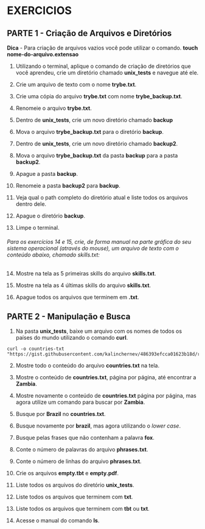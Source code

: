# EXERCICIOS

## PARTE 1 - Criação de Arquivos e Diretórios
 **Dica** - Para criação de arquivos vazios você pode utilizar o comando. **touch nome-do-arquivo.extensao**
1. Utilizando o terminal, aplique o comando de criação de diretórios que você aprendeu, crie um diretório chamado **unix_tests** e navegue até ele.

2. Crie um arquivo de texto com o nome **trybe.txt**.

3. Crie uma cópia do arquivo **trybe.txt** com nome **trybe_backup.txt**.

4. Renomeie o arquivo **trybe.txt**.

5. Dentro de **unix_tests**, crie um novo diretório chamado **backup**

6. Mova o arquivo **trybe_backup.txt** para o diretório **backup**.

7. Dentro de **unix_tests**, crie um novo diretório chamado **backup2**.

8. Mova o arquivo **trybe_backup.txt** da pasta **backup** para a pasta **backup2**.

9. Apague a pasta **backup**.

10. Renomeie a pasta **backup2** para **backup**.

11. Veja qual o path completo do diretório atual e liste todos os arquivos dentro dele.

12. Apague o diretório **backup**.

13. Limpe o terminal.

###### Para os exercícios 14 e 15, crie, de forma manual na parte gráfica do seu sistema operacional (através do mouse), um arquivo de texto com o conteúdo abaixo, chamado skills.txt:

14. Mostre na tela as 5 primeiras skills do arquivo **skills.txt**.

15. Mostre na tela as 4 últimas skills do arquivo **skills.txt**.

16. Apague todos os arquivos que terminem em **.txt**.



## PARTE 2 - Manipulação e Busca

1. Na pasta **unix_tests**, baixe um arquivo com os nomes de todos os países do mundo utilizando o comando **curl**.
```
curl -o countries-txt "https://gist.githubusercontent.com/kalinchernev/486393efcca01623b18d/raw/daa24c9fea66afb7d68f8d69f0c4b8eeb9406e83/countries"
```

2. Mostre todo o conteúdo do arquivo **countries.txt** na tela.

3. Mostre o conteúdo de **countries.txt**, página por página, até encontrar a **Zambia**.

4. Mostre novamente o conteúdo de **countries.txt** página por página, mas agora utilize um comando para buscar por **Zambia**.

5. Busque por **Brazil** no **countries.txt**.

6. Busque novamente por **brazil**, mas agora utilizando o *lower case*.

7. Busque pelas frases que não contenham a palavra **fox**.

8. Conte o número de palavras do arquivo **phrases.txt**.

9. Conte o número de linhas do arquivo **phrases.txt**.

10. Crie os arquivos **empty.tbt** e **empty.pdf**.

11. Liste todos os arquivos do diretório **unix_tests**.

12. Liste todos os arquivos que terminem com **txt**.

13. Liste todos os arquivos que terminem com **tbt** ou **txt**.

14. Acesse o manual do comando **ls**.



















































